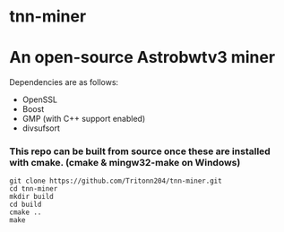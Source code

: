 # tnn-miner
# An open-source Astrobwtv3 miner

Dependencies are as follows:
  - OpenSSL
  - Boost
  - GMP (with C++ support enabled)
  - divsufsort

### This repo can be built from source once these are installed with cmake. (cmake & mingw32-make on Windows)
```
git clone https://github.com/Tritonn204/tnn-miner.git
cd tnn-miner
mkdir build
cd build
cmake ..
make
```
